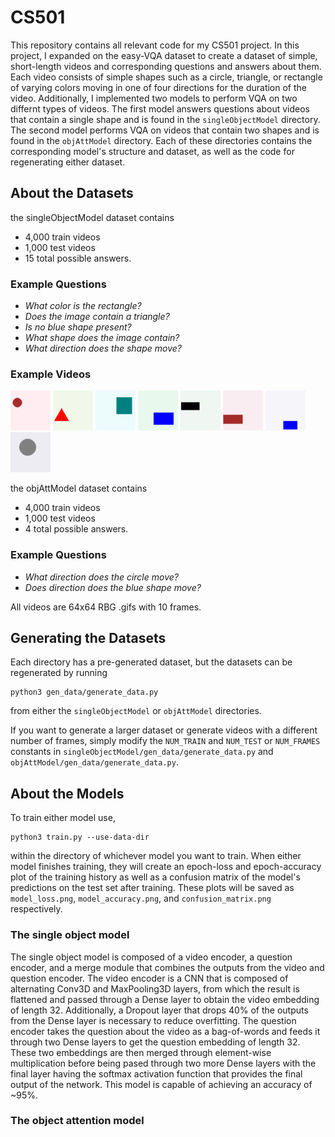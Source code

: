 # CS501

This repository contains all relevant code for my CS501 project. In this project, I expanded on the easy-VQA dataset to create a dataset of simple, short-length videos and corresponding questions and answers about them. Each video consists of simple shapes such as a circle, triangle, or rectangle of varying colors moving in one of four directions for the duration of the video. Additionally, I implemented two models to perform VQA on two differnt types of videos. The first model answers questions about videos that contain a single shape and is found in the `singleObjectModel` directory. The second model performs VQA on videos that contain two shapes and is found in the `objAttModel` directory. Each of these directories contains the corresponding model's structure and dataset, as well as the code for regenerating either dataset.

## About the Datasets

the singleObjectModel dataset contains

- 4,000 train videos
- 1,000 test videos
- 15 total possible answers.

### Example Questions

- _What color is the rectangle?_
- _Does the image contain a triangle?_
- _Is no blue shape present?_
- _What shape does the image contain?_
- _What direction does the shape move?_

### Example Videos

![](./singleObjectModel/data/train/videos/0.gif)
![](./singleObjectModel/data/train/videos/1.gif)
![](./singleObjectModel/data/train/videos/2.gif)
![](./singleObjectModel/data/train/videos/3.gif)
![](./singleObjectModel/data/train/videos/4.gif)
![](./singleObjectModel/data/train/videos/5.gif)
![](./singleObjectModel/data/train/videos/6.gif)
![](./singleObjectModel/data/train/videos/7.gif)

the objAttModel dataset contains

- 4,000 train videos
- 1,000 test videos
- 4 total possible answers.

### Example Questions

- _What direction does the circle move?_
- _Does direction does the blue shape move?_

All videos are 64x64 RBG .gifs with 10 frames.

## Generating the Datasets

Each directory has a pre-generated dataset, but the datasets can be regenerated by running

```shell
python3 gen_data/generate_data.py
```

from either the `singleObjectModel` or `objAttModel` directories.

If you want to generate a larger dataset or generate videos with a different number of frames, simply modify the `NUM_TRAIN` and `NUM_TEST` or `NUM_FRAMES` constants in `singleObjectModel/gen_data/generate_data.py` and `objAttModel/gen_data/generate_data.py`.

## About the Models

To train either model use,

```shell
python3 train.py --use-data-dir
```

within the directory of whichever model you want to train. When either model finishes training, they will create an epoch-loss and epoch-accuracy plot of the training history as well as a confusion matrix of the model's predictions on the test set after training. These plots will be saved as `model_loss.png`, `model_accuracy.png`, and `confusion_matrix.png` respectively.

### The single object model

The single object model is composed of a video encoder, a question encoder, and a merge module that combines the outputs from the video and question encoder.
The video encoder is a CNN that is composed of alternating Conv3D and MaxPooling3D layers, from which the result is flattened and passed through a Dense layer to obtain the video embedding of length 32. Additionally, a Dropout layer that drops 40% of the outputs from the Dense layer is necessary to reduce overfitting.
The question encoder takes the question about the video as a bag-of-words and feeds it through two Dense layers to get the question embedding of length 32.
These two embeddings are then merged through element-wise multiplication before being pased through two more Dense layers with the final layer having the softmax activation function that provides the final output of the network.
This model is capable of achieving an accuracy of ~95%.

### The object attention model


